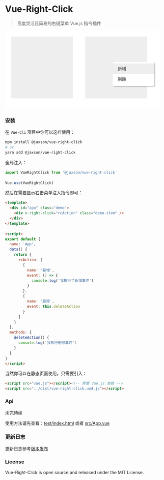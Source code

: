 # Vue-Right-Click

> 高度灵活且简易的右键菜单 Vue.js 指令插件

![截图](./screenshot/vue-right-click.png)

### 安装

在 `Vue-Cli` 项目中你可以这样使用：

```bash
npm install @jaxson/vue-right-click
# or
yarn add @jaxson/vue-right-click
```

全局注入：

```javascript
import VueRightClick from '@jaxson/vue-right-click'

Vue.use(VueRightClick)
```

然后在需要显示右击菜单注入指令即可：

```html
<template>
  <div id="app" class="demo">
    <div v-right-click="rcAction" class="demo-item" />
  </div>
</template>

<script>
export default {
  name: 'App',
  data() {
    return {
      rcAction: [
        {
          name: '新增',
          event: () => {
            console.log('我执行了新增事件')
          }
        },
        {
          name: '删除',
          event: this.deleteAction
        }
      ]
    }
  },
  methods: {
    deleteAction() {
      console.log('我执行删除事件')
    }
  }
}
</script>
```

当然你可以在静态页面使用，只需要引入：

```html
<script src="vue.js"></script><!-- 需要 Vue.js 依赖 -->
<script src="../dist/vue-right-click.umd.js"></script>
```

### Api

未完待续

使用方法请先查看：[test/index.html](./test/index.html) 或者 [src/App.vue](./src/App.vue)

### 更新日志

更新日志参考[版本发布](https://github.com/JaxsonWang/Vue-Right-Click/releases)

### License

Vue-Right-Click is open source and released under the MIT License.
